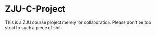 # ZJU-C-Project
This is a ZJU course project merely for collaboration. Please don't be too strict to such a piece of shit.

